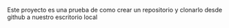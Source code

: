 Este proyecto es una prueba de como crear un repositorio y clonarlo desde github a nuestro escritorio local
